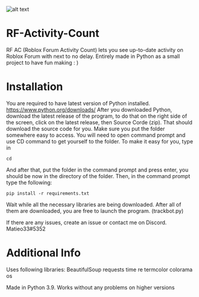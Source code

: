 ![alt text](https://i.ibb.co/930knfL/It-s-mine.png)
# RF-Activity-Count
RF AC (Roblox Forum Activity Count) lets you see up-to-date activity on Roblox Forum with next to no delay. Entirely made in Python as a small project to have fun making : )

# Installation
You are required to have latest version of Python installed. https://www.python.org/downloads/
After you downloaded Python, download the latest release of the program, to do that on the right side of the screen, click on the latest release, then Source Corde (zip). That should download the source code for you.
Make sure you put the folder somewhere easy to access. You will need to open command prompt and use CD command to get yourself to the folder. To make it easy for you, type in
```
cd
```
And after that, put the folder in the command prompt and press enter, you should be now in the directory of the folder.
Then, in the command prompt type the following:
```
pip install -r requirements.txt
```
Wait while all the necessary libraries are being downloaded. After all of them are downloaded, you are free to launch the program. (trackbot.py)

If there are any issues, create an issue or contact me on Discord. Matieo33#5352

# Additional Info
Uses following libraries:
BeautifulSoup
requests
time
re
termcolor
colorama
os

Made in Python 3.9. Works without any problems on higher versions
